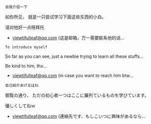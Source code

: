 <!---
- 👋 Hi, I’m @Leaf5323
- 👀 I’m interested in ...
- 🌱 I’m currently learning ...
- 💞️ I’m looking to collaborate on ...
- 📫 How to reach me ...
--->

<!---
Leaf5323/Leaf5323 is a ✨ special ✨ repository because its `README.md` (this file) appears on your GitHub profile.
You can click the Preview link to take a look at your changes.
--->

`自我介绍一下`

如你所见，
就是一只尝试学习下面这些东西的小白。

请对他好一点呀拜托
- viewtifulleaf@qq.com (这是邮箱，万一需要联系他的话...

`To introduce myself`

So far as you can see, 
just a newbie trying to learn all these stuffs...

Be kind to him, thx...
- viewtifulleaf@qq.com (in case you want to reach him btw...

`自己紹介あげるはね`

御覧の通り、
ただの初心者一つはここに羅列ているものを学びています。

優しくしてねｗ
- viewtifulleaf@qq.com (連絡先です、もしこいつに興味があるなら…
